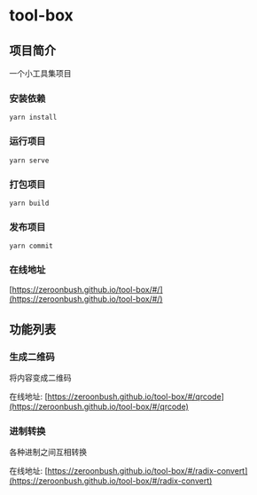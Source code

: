 # tool-box

## 项目简介
一个小工具集项目

### 安装依赖
```
yarn install
```

### 运行项目
```
yarn serve
```

### 打包项目
```
yarn build
```

### 发布项目
```
yarn commit
```

### 在线地址
[https://zeroonbush.github.io/tool-box/#/](https://zeroonbush.github.io/tool-box/#/)

## 功能列表

### 生成二维码
将内容变成二维码

在线地址: [https://zeroonbush.github.io/tool-box/#/qrcode](https://zeroonbush.github.io/tool-box/#/qrcode)

### 进制转换
各种进制之间互相转换

在线地址: [https://zeroonbush.github.io/tool-box/#/radix-convert](https://zeroonbush.github.io/tool-box/#/radix-convert)